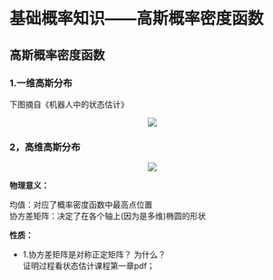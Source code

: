 # 基础概率知识——高斯概率密度函数  

## 高斯概率密度函数  


### 1.一维高斯分布  
下图摘自《机器人中的状态估计》  
<p align="center"><img src="https://user-images.githubusercontent.com/58176267/146128288-9dced0a9-bcd5-4200-87df-83b2dce53063.png"></p>  

### 2，高维高斯分布  

<p align="center"><img src="https://user-images.githubusercontent.com/58176267/146128926-d029bf38-abad-408a-9e5d-20f60a83019d.png"></p>  

**物理意义：**    

均值：对应了概率密度函数中最高点位置  
协方差矩阵：决定了在各个轴上(因为是多维)椭圆的形状  

**性质：**  
* 1.协方差矩阵是对称正定矩阵？ 为什么？  
证明过程看状态估计课程第一章pdf；  


















